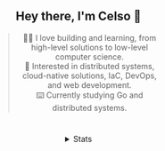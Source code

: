 <div align="center">

## Hey there, I'm Celso 🙂

<div style="max-width: 300px; ">

> 🧙‍♂️ I love building and learning, from high-level solutions to low-level computer science.<br>
> 🦉 Interested in distributed systems, cloud-native solutions, IaC, DevOps, and web development.<br>
> ⌨️ Currently studying Go and distributed systems.<br>

</div>

#

<details align="center">
<summary>Stats</summary>

<cr/>

<p style="text-align: center;">
<!--START_SECTION:waka-->

```txt
From: 19 September 2023 - To: 19 October 2023

Markdown          33 hrs 44 mins  ████████░░░░░░░░░░░░░░░░░   32.02 %
Go                28 hrs 18 mins  ██████▓░░░░░░░░░░░░░░░░░░   26.86 %
YAML              8 hrs 8 mins    ██░░░░░░░░░░░░░░░░░░░░░░░   07.73 %
Java              5 hrs 26 mins   █▒░░░░░░░░░░░░░░░░░░░░░░░   05.17 %
JSON              4 hrs 10 mins   █░░░░░░░░░░░░░░░░░░░░░░░░   03.96 %
```

<!--END_SECTION:waka-->
</p>
  
<div>

<img src="http://github-readme-stats.vercel.app/api/top-langs/?username=celsobenedetti&layout=compact&custom_title=Languages&include_all_commits=true&count_private=true&langs_count=6&theme=transparent&bg_color=00000000" height="180em"/>
<img src="https://streak-stats.demolab.com?user=celsobenedetti&theme=transparent" height="180rem"/>

</div>

#

<a href="https://wakatime.com/@8a52c0fd-ec78-403a-81d0-07c674c564b3" title="Time coded since Jan 17 2022">
<img src="https://wakatime.com/badge/user/8a52c0fd-ec78-403a-81d0-07c674c564b3.svg" alt="Wakatime 2022" title="Time coded since Jan 17 2022" />
</a>

</details>

</div>
